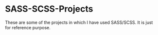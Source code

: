 # SASS-SCSS-Projects
These are some of the projects in which I have used SASS/SCSS. It is just for reference purpose.
